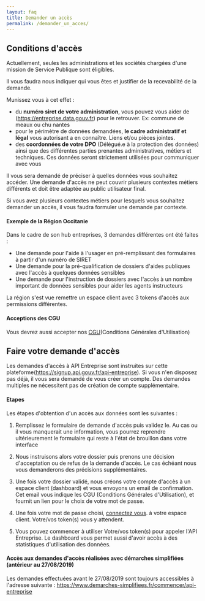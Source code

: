 ```yaml
---
layout: faq
title: Demander un accès
permalink: /demander_un_acces/
---
```


## Conditions d'accès

Actuellement, seules les administrations et les sociétés chargées d'une mission
de Service Publique sont éligibles.

Il vous faudra nous indiquer qui vous êtes et justifier de la recevabilité de la demande.

Munissez vous à cet effet :

* du **numéro siret de votre administration**, vous pouvez vous aider de
  (https://entreprise.data.gouv.fr) pour le retrouver. Ex: commune de meaux
  ou chu nantes
* pour le périmètre de données demandées, **le cadre administratif et légal** vous autorisant
  a en connaître. Liens et/ou pièces jointes.
* des **coordonnées de votre DPO** (Délégué.e à la protection des données) ainsi que
  des différentes parties prenantes administratives, métiers et techniques. Ces
  données seront strictement utilisées pour communiquer avec vous

Il vous sera demandé de préciser à quelles données vous souhaitez accéder. Une
demande d'accès ne peut couvrir plusieurs contextes métiers différents et doit
être adaptée au public utilisateur final.

Si vous avez plusieurs contextes métiers pour lesquels vous souhaitez demander
un accès, il vous faudra formuler une demande par contexte.

#### Exemple de la Région Occitanie

Dans le cadre de son hub entreprises, 3 demandes différentes ont été faites :
  * Une demande pour l'aide à l'usager en pré-remplissant des formulaires à
    partir d'un numéro de SIRET
  * Une demande pour la pré-qualification de dossiers d'aides publiques avec
    l'accès à quelques données sensibles
  * Une demande pour l'instruction de dossiers avec l'accès à un nombre
    important de données sensibles pour aider les agents instructeurs

La région s'est vue remettre un espace client avec 3 tokens d'accès aux
permissions différentes.

#### Acceptions des CGU

Vous devrez aussi accepter nos [CGU](https://entreprise.api.gouv.fr/cgu/)(Conditions Générales d'Utilisation)

## Faire votre demande d'accès

Les demandes d'accès à API Entreprise sont instruites sur cette plateforme(https://signup.api.gouv.fr/api-entreprise).
Si vous n'en disposez pas déjà, il vous sera demandé de vous créer un compte. Des demandes multiples ne nécessitent pas de création de compte supplémentaire.


#### Etapes

Les étapes d'obtention d'un accès aux données sont les suivantes :

  1. Remplissez le formulaire de demande d'accès puis validez le. Au cas ou il
     vous manquerait une information, vous pourrez reprendre ultérieurement le formulaire qui
     reste à l'état de brouillon dans votre interface

  2. Nous instruisons alors votre dossier puis prenons une décision d'acceptation ou de refus
     de la demande d'accès. Le cas échéant nous vous demanderons des précisions
     supplémentaires.

  3. Une fois votre dossier validé, nous créons votre compte d'accès à un espace client (dashboard) et vous envoyons un email de confirmation. Cet email vous indique les CGU (Conditions Générales d'Utilisation), et fournit un lien pour le choix de votre mot de passe.

  4. Une fois votre mot de passe choisi, [connectez vous](https://dashboard.entreprise.api.gouv.fr/login).
     à votre espace client. Votre/vos token(s) vous y attendent.

  5. Vous pouvez commencer à utiliser Votre/vos token(s) pour appeler l'API Entreprise. Le dashboard vous permet aussi d'avoir accès à des statistiques d'utilisation des données.

#### Accès aux demandes d'accès réalisées avec démarches simplifiées (antérieur au 27/08/2019)

Les demandes effectuées avant le 27/08/2019 sont toujours accessibles à l'adresse suivante :
https://www.demarches-simplifiees.fr/commencer/api-entreprise


